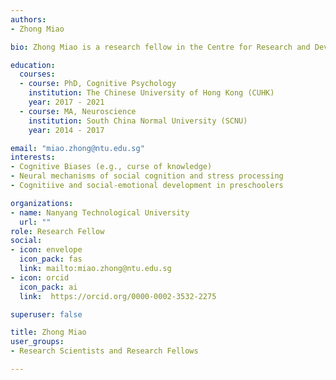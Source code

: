 ```yaml
---
authors:
- Zhong Miao

bio: Zhong Miao is a research fellow in the Centre for Research and Development in Learning at Nanyang Technological University in Singapore. Her research interests include cognitive biases (e.g., curse of knowledge) in adults, and neural mechanisms of social cognition and stress processing. She also examines cognitive and social-emotional development in preschoolers. 

education:
  courses:
  - course: PhD, Cognitive Psychology
    institution: The Chinese University of Hong Kong (CUHK)
    year: 2017 - 2021
  - course: MA, Neuroscience
    institution: South China Normal University (SCNU)
    year: 2014 - 2017

email: "miao.zhong@ntu.edu.sg"
interests:
- Cognitive Biases (e.g., curse of knowledge)
- Neural mechanisms of social cognition and stress processing
- Cognitiive and social-emotional development in preschoolers

organizations:
- name: Nanyang Technological University
  url: ""
role: Research Fellow 
social:
- icon: envelope
  icon_pack: fas
  link: mailto:miao.zhong@ntu.edu.sg
- icon: orcid
  icon_pack: ai
  link:  https://orcid.org/0000-0002-3532-2275

superuser: false

title: Zhong Miao
user_groups:
- Research Scientists and Research Fellows

---
```

